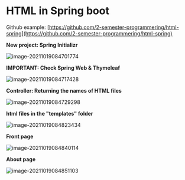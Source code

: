 # HTML in Spring boot

Github example: [https://github.com/2-semester-programmering/html-spring](https://github.com/2-semester-programmering/html-spring)

**New project: Spring Initializr**

![image-20211019084701774](html-spring.assets/image-20211019084701774.png)

**IMPORTANT: Check Spring Web & Thymeleaf**

![image-20211019084717428](html-spring.assets/image-20211019084717428.png)

**Controller: Returning the names of HTML files**

![image-20211019084729298](html-spring.assets/image-20211019084729298.png)

**html files in the "templates" folder**

![image-20211019084823434](html-spring.assets/image-20211019084821839.png)

**Front page**

![image-20211019084840114](html-spring.assets/image-20211019084840114.png)

**About page**

![image-20211019084851103](html-spring.assets/image-20211019084851103.png)
